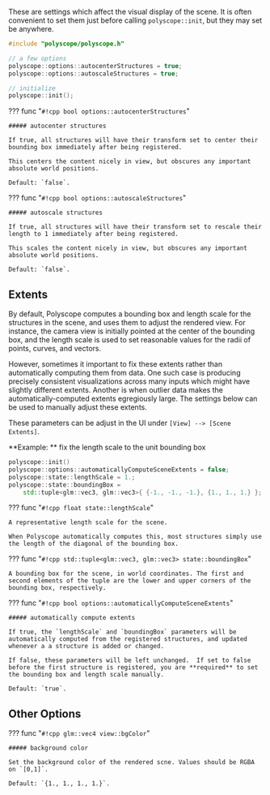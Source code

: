 These are settings which affect the visual display of the scene. It is often convenient to set them just before calling `polyscope::init`, but they may set be anywhere.

```cpp
#include "polyscope/polyscope.h"

// a few options
polyscope::options::autocenterStructures = true;
polyscope::options::autoscaleStructures = true;

// initialize
polyscope::init();
```

??? func "`#!cpp bool options::autocenterStructures`"
    
    ##### autocenter structures

    If true, all structures will have their transform set to center their bounding box immediately after being registered.

    This centers the content nicely in view, but obscures any important absolute world positions.

    Default: `false`.

??? func "`#!cpp bool options::autoscaleStructures`"
    
    ##### autoscale structures

    If true, all structures will have their transform set to rescale their length to 1 immediately after being registered.

    This scales the content nicely in view, but obscures any important absolute world positions.

    Default: `false`.


## Extents

By default, Polyscope computes a bounding box and length scale for the structures in the scene, and uses them to adjust the rendered view. For instance, the camera view is initially pointed at the center of the bounding box, and the length scale is used to set reasonable values for the radii of points, curves, and vectors.

However, sometimes it important to fix these extents rather than automatically computing them from data. One such case is producing precisely consistent visualizations across many inputs which might have slightly different extents. Another is when outlier data makes the automatically-computed extents egregiously large. The settings below can be used to manually adjust these extents.

These parameters can be adjust in the UI under `[View] --> [Scene Extents]`.

**Example: ** fix the length scale to the unit bounding box
```cpp
polyscope::init()
polyscope::options::automaticallyComputeSceneExtents = false;
polyscope::state::lengthScale = 1.;
polyscope::state::boundingBox = 
    std::tuple<glm::vec3, glm::vec3>{ {-1., -1., -1.}, {1., 1., 1.} };
```

??? func "`#!cpp float state::lengthScale`"

    A representative length scale for the scene. 

    When Polyscope automatically computes this, most structures simply use the length of the diagonal of the bounding box.

??? func "`#!cpp std::tuple<glm::vec3, glm::vec3> state::boundingBox`"

    A bounding box for the scene, in world coordinates. The first and second elements of the tuple are the lower and upper corners of the bounding box, respectively.
  
??? func "`#!cpp bool options::automaticallyComputeSceneExtents`"
    
    ##### automatically compute extents

    If true, the `lengthScale` and `boundingBox` parameters will be automatically computed from the registered structures, and updated whenever a a structure is added or changed.

    If false, these parameters will be left unchanged.  If set to false before the first structure is registered, you are **required** to set the bounding box and length scale manually.

    Default: `true`.

## Other Options

??? func "`#!cpp glm::vec4 view::bgColor`"
    
    ##### background color

    Set the background color of the rendered scne. Values should be RGBA on `[0,1]`.

    Default: `{1., 1., 1., 1.}`.
